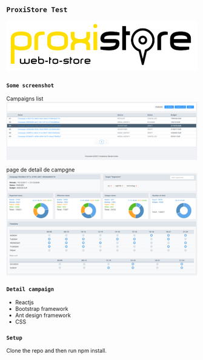 ## `ProxiStore Test`
!['home'](/img/proxistore.png)


### `Some screenshot`
Campaigns list
!['home'](/img/img-1.png)

page de detail de campgne 
!['home'](/img/img-2.png)

### `Detail campaign`

* Reactjs
* Bootstrap framework
* Ant design framework
* CSS


### `Setup`
Clone the repo and then run npm install.